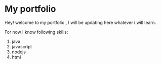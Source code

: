 # My portfolio

Hey! welcome to my portfolio , I will be updating here whatever i will learn.

For now I know following skills:
1. java
1. javascript
1. nodejs
1. html

